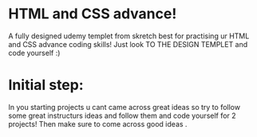 # HTML and CSS advance!
A fully designed udemy templet from skretch best for practising ur HTML and CSS advance coding skills! Just look TO THE DESIGN TEMPLET and code yourself :)
# Initial step: 
In you starting projects u cant came across great ideas so try to follow some great instructurs ideas and follow them and code yourself for 2 projects! Then make sure to come across good ideas .

